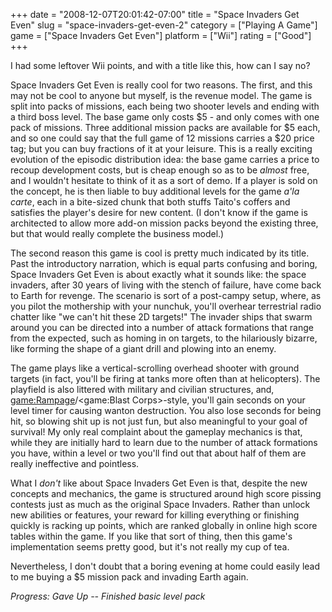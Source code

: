 +++
date = "2008-12-07T20:01:42-07:00"
title = "Space Invaders Get Even"
slug = "space-invaders-get-even-2"
category = ["Playing A Game"]
game = ["Space Invaders Get Even"]
platform = ["Wii"]
rating = ["Good"]
+++

I had some leftover Wii points, and with a title like this, how can I say no?

Space Invaders Get Even is really cool for two reasons.  The first, and this may not be cool to anyone but myself, is the revenue model.  The game is split into packs of missions, each being two shooter levels and ending with a third boss level.  The base game only costs $5 - and only comes with one pack of missions.  Three additional mission packs are available for $5 each, and so one could say that the full game of 12 missions carries a $20 price tag; but you can buy fractions of it at your leisure.  This is a really exciting evolution of the episodic distribution idea: the base game carries a price to recoup development costs, but is cheap enough so as to be <i>almost</i> free, and I wouldn't hesitate to think of it as a sort of demo.  If a player is sold on the concept, he is then liable to buy additional levels for the game <i>a'la carte</i>, each in a bite-sized chunk that both stuffs Taito's coffers and satisfies the player's desire for new content.  (I don't know if the game is architected to allow more add-on mission packs beyond the existing three, but that would really complete the business model.)

The second reason this game is cool is pretty much indicated by its title.  Past the introductory narration, which is equal parts confusing and boring, Space Invaders Get Even is about exactly what it sounds like: the space invaders, after 30 years of living with the stench of failure, have come back to Earth for revenge.  The scenario is sort of a post-campy setup, where, as you pilot the mothership with your nunchuk, you'll overhear terrestrial radio chatter like "we can't hit these 2D targets!"  The invader ships that swarm around you can be directed into a number of attack formations that range from the expected, such as homing in on targets, to the hilariously bizarre, like forming the shape of a giant drill and plowing into an enemy.

The game plays like a vertical-scrolling overhead shooter with ground targets (in fact, you'll be firing at tanks more often than at helicopters).  The playfield is also littered with military and civilian structures, and, <game:Rampage>/<game:Blast Corps>-style, you'll gain seconds on your level timer for causing wanton destruction.  You also lose seconds for being hit, so blowing shit up is not just fun, but also meaningful to your goal of survival!  My only real complaint about the gameplay mechanics is that, while they are initially hard to learn due to the number of attack formations you have, within a level or two you'll find out that about half of them are really ineffective and pointless.

What I <i>don't</i> like about Space Invaders Get Even is that, despite the new concepts and mechanics, the game is structured around high score pissing contests just as much as the original Space Invaders.  Rather than unlock new abilities or features, your reward for killing everything or finishing quickly is racking up points, which are ranked globally in online high score tables within the game.  If you like that sort of thing, then this game's implementation seems pretty good, but it's not really my cup of tea.

Nevertheless, I don't doubt that a boring evening at home could easily lead to me buying a $5 mission pack and invading Earth again.

<i>Progress: Gave Up -- Finished basic level pack</i>